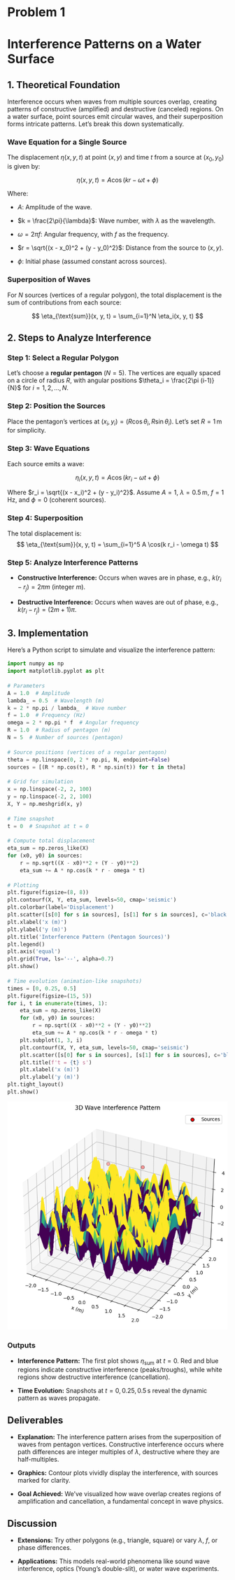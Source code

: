 # Problem 1

# Interference Patterns on a Water Surface

## 1. Theoretical Foundation

Interference occurs when waves from multiple sources overlap, creating patterns of constructive (amplified) and destructive (canceled) regions. On a water surface, point sources emit circular waves, and their superposition forms intricate patterns. Let’s break this down systematically.


### Wave Equation for a Single Source

The displacement $\eta(x, y, t)$ at point $(x, y)$ and time $t$ from a source at $(x_0, y_0)$ is given by:

$$
\eta(x, y, t) = A \cos(kr - \omega t + \phi)
$$

Where:
- $A$: Amplitude of the wave.

- $k = \frac{2\pi}{\lambda}$: Wave number, with $\lambda$ as the wavelength.

- $\omega = 2\pi f$: Angular frequency, with $f$ as the frequency.

- $r = \sqrt{(x - x_0)^2 + (y - y_0)^2}$: Distance from the source to $(x, y)$.

- $\phi$: Initial phase (assumed constant across sources).

### Superposition of Waves

For $N$ sources (vertices of a regular polygon), the total displacement is the sum of contributions from each source:

$$
\eta_{\text{sum}}(x, y, t) = \sum_{i=1}^N \eta_i(x, y, t)
$$

## 2. Steps to Analyze Interference


### Step 1: Select a Regular Polygon

Let’s choose a **regular pentagon** ($N = 5$). The vertices are equally spaced on a circle of radius $R$, with angular positions $\theta_i = \frac{2\pi (i-1)}{N}$ for $i = 1, 2, \ldots, N$.

### Step 2: Position the Sources

Place the pentagon’s vertices at $(x_i, y_i) = (R \cos \theta_i, R \sin \theta_i)$. Let’s set $R = 1 \, \text{m}$ for simplicity.

### Step 3: Wave Equations

Each source emits a wave:

$$
\eta_i(x, y, t) = A \cos(k r_i - \omega t + \phi)
$$

Where $r_i = \sqrt{(x - x_i)^2 + (y - y_i)^2}$. Assume $A = 1$, $\lambda = 0.5 \, \text{m}$, $f = 1 \, \text{Hz}$, and $\phi = 0$ (coherent sources).

### Step 4: Superposition

The total displacement is:
$$
\eta_{\text{sum}}(x, y, t) = \sum_{i=1}^5 A \cos(k r_i - \omega t)
$$

### Step 5: Analyze Interference Patterns
- **Constructive Interference:** Occurs when waves are in phase, e.g., $k(r_i - r_j) = 2\pi m$ (integer $m$).

- **Destructive Interference:** Occurs when waves are out of phase, e.g., $k(r_i - r_j) = (2m+1)\pi$.

## 3. Implementation

Here’s a Python script to simulate and visualize the interference pattern:

```python
import numpy as np
import matplotlib.pyplot as plt

# Parameters
A = 1.0  # Amplitude
lambda_ = 0.5  # Wavelength (m)
k = 2 * np.pi / lambda_  # Wave number
f = 1.0  # Frequency (Hz)
omega = 2 * np.pi * f  # Angular frequency
R = 1.0  # Radius of pentagon (m)
N = 5  # Number of sources (pentagon)

# Source positions (vertices of a regular pentagon)
theta = np.linspace(0, 2 * np.pi, N, endpoint=False)
sources = [(R * np.cos(t), R * np.sin(t)) for t in theta]

# Grid for simulation
x = np.linspace(-2, 2, 100)
y = np.linspace(-2, 2, 100)
X, Y = np.meshgrid(x, y)

# Time snapshot
t = 0  # Snapshot at t = 0

# Compute total displacement
eta_sum = np.zeros_like(X)
for (x0, y0) in sources:
    r = np.sqrt((X - x0)**2 + (Y - y0)**2)
    eta_sum += A * np.cos(k * r - omega * t)

# Plotting
plt.figure(figsize=(8, 8))
plt.contourf(X, Y, eta_sum, levels=50, cmap='seismic')
plt.colorbar(label='Displacement')
plt.scatter([s[0] for s in sources], [s[1] for s in sources], c='black', label='Sources')
plt.xlabel('x (m)')
plt.ylabel('y (m)')
plt.title('Interference Pattern (Pentagon Sources)')
plt.legend()
plt.axis('equal')
plt.grid(True, ls='--', alpha=0.7)
plt.show()

# Time evolution (animation-like snapshots)
times = [0, 0.25, 0.5]
plt.figure(figsize=(15, 5))
for i, t in enumerate(times, 1):
    eta_sum = np.zeros_like(X)
    for (x0, y0) in sources:
        r = np.sqrt((X - x0)**2 + (Y - y0)**2)
        eta_sum += A * np.cos(k * r - omega * t)
    plt.subplot(1, 3, i)
    plt.contourf(X, Y, eta_sum, levels=50, cmap='seismic')
    plt.scatter([s[0] for s in sources], [s[1] for s in sources], c='black')
    plt.title(f't = {t} s')
    plt.xlabel('x (m)')
    plt.ylabel('y (m)')
plt.tight_layout()
plt.show()
```
![alt text](image-2.png)

### Outputs

- **Interference Pattern:** The first plot shows $\eta_{\text{sum}}$ at $t = 0$. Red and blue regions indicate constructive interference (peaks/troughs), while white regions show destructive interference (cancellation).

- **Time Evolution:** Snapshots at $t = 0, 0.25, 0.5 \, \text{s}$ reveal the dynamic pattern as waves propagate.

## Deliverables

- **Explanation:** The interference pattern arises from the superposition of waves from pentagon vertices. Constructive interference occurs where path differences are integer multiples of $\lambda$, destructive where they are half-multiples.

- **Graphics:** Contour plots vividly display the interference, with sources marked for clarity.

- **Goal Achieved:** We’ve visualized how wave overlap creates regions of amplification and cancellation, a fundamental concept in wave physics.

## Discussion

- **Extensions:** Try other polygons (e.g., triangle, square) or vary $\lambda$, $f$, or phase differences.

- **Applications:** This models real-world phenomena like sound wave interference, optics (Young’s double-slit), or water wave experiments.


